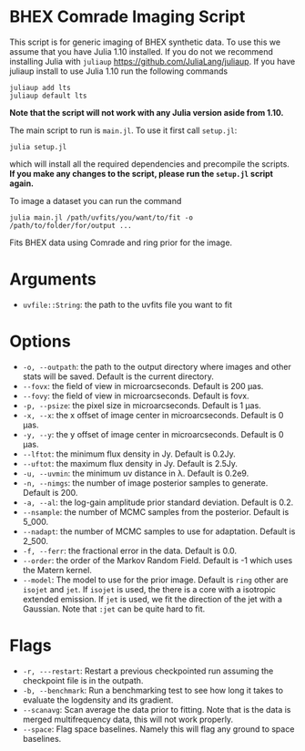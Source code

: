 # BHEX Comrade Imaging Script

This script is for generic imaging of BHEX synthetic data. To use this we assume that you
have Julia 1.10 installed. If you do not we recommend installing Julia with `juliaup`
https://github.com/JuliaLang/juliaup. If you have juliaup install to use Julia 1.10 run
the following commands

```
juliaup add lts
juliaup default lts
```

**Note that the script will not work with any Julia version aside from 1.10.**


The main script to run is `main.jl`. To use it first call `setup.jl`:

```
julia setup.jl
```

which will install all the required dependencies and precompile the scripts. **If you make any changes to the script,
please run the `setup.jl` script again.**

To image a dataset you can run the command
```
julia main.jl /path/uvfits/you/want/to/fit -o /path/to/folder/for/output ...
```

Fits BHEX data using Comrade and ring prior for the image.

# Arguments
 - `uvfile::String`: the path to the uvfits file you want to fit

# Options

- `-o, --outpath`: the path to the output directory where images and other stats will be saved. Default is the current directory.
- `--fovx`: the field of view in microarcseconds. Default is 200 μas.
- `--fovy`: the field of view in microarcseconds. Default is fovx.
- `-p, --psize`: the pixel size in microarcseconds. Default is 1 μas.
- `-x, --x`: the x offset of image center in microarcseconds. Default is 0 μas.
- `-y, --y`: the y offset of image center in microarcseconds. Default is 0 μas.
- `--lftot`: the minimum flux density in Jy. Default is 0.2Jy.
- `--uftot`: the maximum flux density in Jy. Default is 2.5Jy.
- `-u, --uvmin`: the minimum uv distance in λ. Default is 0.2e9.
- `-n, --nimgs`: the number of image posterior samples to generate. Default is 200.
- `-a, --al`: the log-gain amplitude prior standard deviation. Default is 0.2.
- `--nsample`: the number of MCMC samples from the posterior. Default is 5_000.
- `--nadapt`: the number of MCMC samples to use for adaptation. Default is 2_500.
- `-f, --ferr`: the fractional error in the data. Default is 0.0.
- `--order`: the order of the Markov Random Field. Default is -1 which uses the Matern kernel.
- `--model`: The model to use for the prior image. Default is `ring` other are `isojet` and `jet`.
             If `isojet` is used, the there is a core with a isotropic extended emission. If `jet` 
             is used, we fit the direction of the jet with a Gaussian. Note that `:jet` can be
             quite hard to fit.

# Flags

- `-r, ---restart`: Restart a previous checkpointed run assuming the checkpoint file is in the outpath.
- `-b, --benchmark`: Run a benchmarking test to see how long it takes to evaluate the logdensity and its gradient.
- `--scanavg`: Scan average the data prior to fitting. Note that is the data is merged multifrequency data, this will not work properly.
- `--space`: Flag space baselines. Namely this will flag any ground to space baselines.

